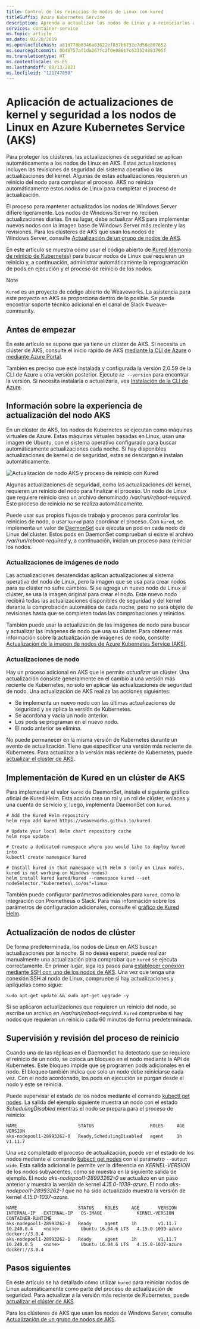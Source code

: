 ```yaml
---
title: Control de los reinicios de nodos de Linux con kured
titleSuffix: Azure Kubernetes Service
description: Aprenda a actualizar los nodos de Linux y a reiniciarlos automáticamente con Kured en Azure Kubernetes Service (AKS)
services: container-service
ms.topic: article
ms.date: 02/28/2019
ms.openlocfilehash: a81d778b8346a03622ef837b6732e7d50e807652
ms.sourcegitcommit: 0046757af1da267fc2f0e88617c633524883795f
ms.translationtype: HT
ms.contentlocale: es-ES
ms.lasthandoff: 08/13/2021
ms.locfileid: "121747850"
---
```

# <a name="apply-security-and-kernel-updates-to-linux-nodes-in-azure-kubernetes-service-aks"></a>Aplicación de actualizaciones de kernel y seguridad a los nodos de Linux en Azure Kubernetes Service (AKS)

Para proteger los clústeres, las actualizaciones de seguridad se aplican automáticamente a los nodos de Linux en AKS. Estas actualizaciones incluyen las revisiones de seguridad del sistema operativo o las actualizaciones del kernel. Algunas de estas actualizaciones requieren un reinicio del nodo para completar el proceso. AKS no reinicia automáticamente estos nodos de Linux para completar el proceso de actualización.

El proceso para mantener actualizados los nodos de Windows Server difiere ligeramente. Los nodos de Windows Server no reciben actualizaciones diarias. En su lugar, debe actualizar AKS para implementar nuevos nodos con la imagen base de Windows Server más reciente y las revisiones. Para los clústeres de AKS que usan los nodos de Windows Server, consulte [Actualización de un grupo de nodos de AKS][nodepool-upgrade].

En este artículo se muestra cómo usar el código abierto de [Kured (demonio de reinicio de Kubernetes)][kured] para buscar nodos de Linux que requieran un reinicio y, a continuación, administrar automáticamente la reprogramación de pods en ejecución y el proceso de reinicio de los nodos.

> [!NOTE]
> `Kured` es un proyecto de código abierto de Weaveworks. La asistencia para este proyecto en AKS se proporciona dentro de lo posible. Se puede encontrar soporte técnico adicional en el canal de Slack #weave-community.

## <a name="before-you-begin"></a>Antes de empezar

En este artículo se supone que ya tiene un clúster de AKS. Si necesita un clúster de AKS, consulte el inicio rápido de AKS [mediante la CLI de Azure][aks-quickstart-cli] o [mediante Azure Portal][aks-quickstart-portal].

También es preciso que esté instalada y configurada la versión 2.0.59 de la CLI de Azure u otra versión posterior. Ejecute `az --version` para encontrar la versión. Si necesita instalarla o actualizarla, vea [Instalación de la CLI de Azure][install-azure-cli].

## <a name="understand-the-aks-node-update-experience"></a>Información sobre la experiencia de actualización del nodo AKS

En un clúster de AKS, los nodos de Kubernetes se ejecutan como máquinas virtuales de Azure. Estas máquinas virtuales basadas en Linux, usan una imagen de Ubuntu, con el sistema operativo configurado para buscar automáticamente actualizaciones cada noche. Si hay disponibles actualizaciones de kernel o de seguridad, estas se descargan e instalan automáticamente.

![Actualización de nodo AKS y proceso de reinicio con Kured](media/node-updates-kured/node-reboot-process.png)

Algunas actualizaciones de seguridad, como las actualizaciones del kernel, requieren un reinicio del nodo para finalizar el proceso. Un nodo de Linux que requiere reinicio crea un archivo denominado */var/run/reboot-required*. Este proceso de reinicio no se realiza automáticamente.

Puede usar sus propios flujos de trabajo y procesos para controlar los reinicios de nodo, o usar `kured` para coordinar el proceso. Con `kured`, se implementa un valor de [DaemonSet][DaemonSet] que ejecuta un pod en cada nodo de Linux del clúster. Estos pods en DaemonSet comprueban si existe el archivo */var/run/reboot-required* y, a continuación, inician un proceso para reiniciar los nodos.

### <a name="node-image-upgrades"></a>Actualizaciones de imágenes de nodo

Las actualizaciones desatendidas aplican actualizaciones al sistema operativo del nodo de Linux, pero la imagen que se usa para crear nodos para su clúster no sufre cambios. Si se agrega un nuevo nodo de Linux al clúster, se usa la imagen original para crear el nodo. Este nuevo nodo recibirá todas las actualizaciones disponibles de seguridad y del kernel durante la comprobación automática de cada noche, pero no será objeto de revisiones hasta que se completen todas las comprobaciones y reinicios.

También puede usar la actualización de las imágenes de nodo para buscar y actualizar las imágenes de nodo que usa su clúster. Para obtener más información sobre la actualización de imágenes de nodo, consulte [Actualización de la imagen de nodos de Azure Kubernetes Service (AKS)][node-image-upgrade].

### <a name="node-upgrades"></a>Actualizaciones de nodo

Hay un proceso adicional en AKS que le permite *actualizar* un clúster. Una actualización consiste generalmente en el cambio a una versión más reciente de Kubernetes, no solo en aplicar las actualizaciones de seguridad de nodo. Una actualización de AKS realiza las acciones siguientes:

* Se implementa un nuevo nodo con las últimas actualizaciones de seguridad y se aplica la versión de Kubernetes.
* Se acordona y vacía un nodo anterior.
* Los pods se programan en el nuevo nodo.
* El nodo anterior se elimina.

No puede permanecer en la misma versión de Kubernetes durante un evento de actualización. Tiene que especificar una versión más reciente de Kubernetes. Para actualizar a la versión más reciente de Kubernetes, puede [actualizar el clúster de AKS][aks-upgrade].

## <a name="deploy-kured-in-an-aks-cluster"></a>Implementación de Kured en un clúster de AKS

Para implementar el valor `kured` de DaemonSet, instale el siguiente gráfico oficial de Kured Helm. Esta acción crea un rol y un rol de clúster, enlaces y una cuenta de servicio y, luego, implementa DaemonSet con `kured`.

```console
# Add the Kured Helm repository
helm repo add kured https://weaveworks.github.io/kured

# Update your local Helm chart repository cache
helm repo update

# Create a dedicated namespace where you would like to deploy kured into
kubectl create namespace kured

# Install kured in that namespace with Helm 3 (only on Linux nodes, kured is not working on Windows nodes)
helm install kured kured/kured --namespace kured --set nodeSelector."kubernetes\.io/os"=linux
```

También puede configurar parámetros adicionales para `kured`, como la integración con Prometheus o Slack. Para más información sobre los parámetros de configuración adicionales, consulte el [gráfico de Kured Helm][kured-install].

## <a name="update-cluster-nodes"></a>Actualización de nodos de clúster

De forma predeterminada, los nodos de Linux en AKS buscan actualizaciones por la noche. Si no desea esperar, puede realizar manualmente una actualización para comprobar que `kured` se ejecuta correctamente. En primer lugar, siga los pasos para [establecer conexión mediante SSH con uno de los nodos de AKS][aks-ssh]. Una vez que tenga una conexión SSH al nodo de Linux, compruebe si hay actualizaciones y aplíquelas como sigue:

```console
sudo apt-get update && sudo apt-get upgrade -y
```

Si se aplicaron actualizaciones que requieren un reinicio del nodo, se escribe un archivo en */var/run/reboot-required*. `Kured` comprueba si hay nodos que requieran un reinicio cada 60 minutos de forma predeterminada.

## <a name="monitor-and-review-reboot-process"></a>Supervisión y revisión del proceso de reinicio

Cuando una de las réplicas en el DaemonSet ha detectado que se requiere el reinicio de un nodo, se coloca un bloqueo en el nodo mediante la API de Kubernetes. Este bloqueo impide que se programen pods adicionales en el nodo. El bloqueo también indica que solo un nodo debe reiniciarse cada vez. Con el nodo acordonado, los pods en ejecución se purgan desde el nodo y este se reinicia.

Puede supervisar el estado de los nodos mediante el comando [kubectl get nodes][kubectl-get-nodes]. La salida del ejemplo siguiente muestra un nodo con el estado *SchedulingDisabled* mientras el nodo se prepara para el proceso de reinicio:

```
NAME                       STATUS                     ROLES     AGE       VERSION
aks-nodepool1-28993262-0   Ready,SchedulingDisabled   agent     1h        v1.11.7
```

Una vez completado el proceso de actualización, puede ver el estado de los nodos mediante el comando [kubectl get nodes][kubectl-get-nodes] con el parámetro `--output wide`. Esta salida adicional le permite ver la diferencia en *KERNEL-VERSION* de los nodos subyacentes, como se muestra en la siguiente salida de ejemplo. El nodo *aks-nodepool1-28993262-0* se actualizó en un paso anterior y muestra la versión de kernel *4.15.0-1039-azure*. El nodo *aks-nodepool1-28993262-1* que no ha sido actualizado muestra la versión de kernel *4.15.0-1037-azure*.

```
NAME                       STATUS    ROLES     AGE       VERSION   INTERNAL-IP   EXTERNAL-IP   OS-IMAGE             KERNEL-VERSION      CONTAINER-RUNTIME
aks-nodepool1-28993262-0   Ready     agent     1h        v1.11.7   10.240.0.4    <none>        Ubuntu 16.04.6 LTS   4.15.0-1039-azure   docker://3.0.4
aks-nodepool1-28993262-1   Ready     agent     1h        v1.11.7   10.240.0.5    <none>        Ubuntu 16.04.6 LTS   4.15.0-1037-azure   docker://3.0.4
```

## <a name="next-steps"></a>Pasos siguientes

En este artículo se ha detallado cómo utilizar `kured` para reiniciar nodos de Linux automáticamente como parte del proceso de actualización de seguridad. Para actualizar a la versión más reciente de Kubernetes, puede [actualizar el clúster de AKS][aks-upgrade].

Para los clústeres de AKS que usan los nodos de Windows Server, consulte [Actualización de un grupo de nodos de AKS][nodepool-upgrade].

<!-- LINKS - external -->
[kured]: https://github.com/weaveworks/kured
[kured-install]: https://github.com/weaveworks/kured/tree/master/charts/kured
[kubectl-get-nodes]: https://kubernetes.io/docs/reference/generated/kubectl/kubectl-commands#get

<!-- LINKS - internal -->
[aks-quickstart-cli]: kubernetes-walkthrough.md
[aks-quickstart-portal]: kubernetes-walkthrough-portal.md
[install-azure-cli]: /cli/azure/install-azure-cli
[DaemonSet]: concepts-clusters-workloads.md#statefulsets-and-daemonsets
[aks-ssh]: ssh.md
[aks-upgrade]: upgrade-cluster.md
[nodepool-upgrade]: use-multiple-node-pools.md#upgrade-a-node-pool
[node-image-upgrade]: node-image-upgrade.md
